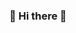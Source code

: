 <h3 align="center">👋 Hi there 👋</h3>
<!--
**aminin/aminin** is a ✨ _special_ ✨ repository because its `README.md` (this file) appears on your GitHub profile.

Here are some ideas to get you started:

- 🔭 I’m currently working on ...
- 🌱 I’m currently learning ...
- 👯 I’m looking to collaborate on ...
- 🤔 I’m looking for help with ...
- 💬 Ask me about ...
- 📫 How to reach me: ...
- 😄 Pronouns: ...
- ⚡ Fun fact: ...
-->

<p align="center">
  <img align="center" style="width: 49px" alt="Anton Minin's Github Stats" src="https://github-readme-stats.vercel.app/api?username=aminin&show_icons=true&hide_border=false&hide=issues,contribs&count_private=true&theme=merko&include_all_commits=true&line_height=28" />
  <img align="center" style="width: 49px" alt="Anton Minin's Github Languages" src="https://github-readme-stats.vercel.app/api/top-langs/?username=aminin&hide_border=true&layout=compact&theme=merko&card_width=486" />
</p>
